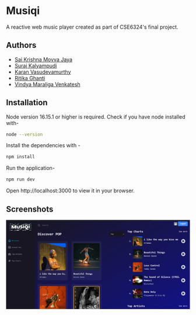 
# Musiqi

A reactive web music player created as part of CSE6324's final project. 


## Authors

- [Sai Krishna Movva Jaya](https://www.github.com/SKrishnaMJ)
- [Suraj Kalyampudi](https://www.github.com/SurajKalyampud)
- [Karan Vasudevamurthy](https://github.com/karanlvm)
- [Ritika Ghanti](https://github.com/ritikaghanti)
- [Vindya Maraliga Venkatesh](https://github.com/Vindya29)


## Installation

Node version 16.15.1 or higher is required. Check if you have node installed with- 

```bash
node --version
```

Install the dependencies with -

```bash
npm install
```

Run the application-

```bash
npm run dev
```

Open http://localhost:3000 to view it in your browser.


    
## Screenshots

![App Screenshot](src/assets/screenshot.jpg)

